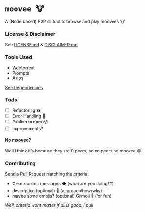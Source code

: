 # ```moovee 🐮```
A (Node based) P2P cli tool to browse and play moovees 🐮

### License & Disclaimer
See [LICENSE.md](./LICENSE.md) &  [DISCLAIMER.md](./DISCLAIMER.md)

### Tools Used
- Webtorrent
- Prompts
- Axios

[See Dependencies](https://github.com/devuul/moovee/network/dependencies)

### Todo
- [ ] Refactoring ♻️  
- [ ] Error Handling 🐞  
- [ ] Publish to npm 📦  
- [ ] Improvements?  

#### No moovee?
Well I think it's because they are 0 peers, so no peers no moovee 😞

### Contributing
Send a Pull Request matching the criteria: 
- Clear commit messages 🗨️ (what are you doing??)
- description (optional) 📝 (approach/how/why) 
- maybe some emojis? (optional) [Gitmoji 🍋](https://github.com/carloscuesta/gitmoji) (for fun)

*Well, criteria wont matter if all is good, I pull*

